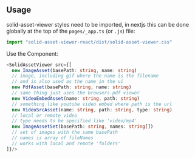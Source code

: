 ## Usage
solid-asset-viewer styles need to be imported, in nextjs this can be done globally at the top of the `pages/_app.ts` (or `.js`) file:
```javascript
import "solid-asset-viewer-react/dist/solid-asset-viewer.css"
```

Use the Component:
```typescript
<SolidAssetViewer src={[
  new ImageAsset(basePath: string, name: string) 
  // image, including gif where the name is the filename 
  // and is also used as the name in the ui
  new PdfAsset(basePath: string, name: string)
  // same thing just uses the browsers pdf viewer
  new VideoEmbedAsset(name: string, path: string)
  // something like youtube video embed where path is the url
  new VideoSrcAsset(name: string, path: string, type: string)
  // local or remote video
  // type needs to be specified like 'video/mp4'
  new ImageAssetSet(basePath: string, names: string[])
  // set of images with the same basePath
  // names is array of fileNames
  // works with local and remote 'folders'
]}/>
```
